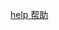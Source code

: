 <p class="install-help">
    <a id='{{ include.location }}' href='{{site.url}}/get-started/install/help{{ include.section }}'>
    <span class='material-symbols'>help</span>
    <span>帮助</span>
    </a>
</p>
